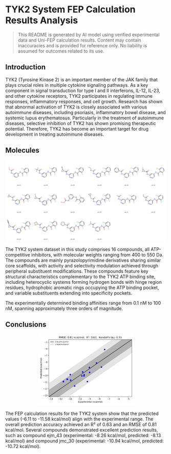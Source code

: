 # TYK2 System FEP Calculation Results Analysis

> This README is generated by AI model using verified experimental data and Uni-FEP calculation results. Content may contain inaccuracies and is provided for reference only. No liability is assumed for outcomes related to its use.

## Introduction

TYK2 (Tyrosine Kinase 2) is an important member of the JAK family that plays crucial roles in multiple cytokine signaling pathways. As a key component in signal transduction for type I and II interferons, IL-12, IL-23, and other cytokine receptors, TYK2 participates in regulating immune responses, inflammatory responses, and cell growth. Research has shown that abnormal activation of TYK2 is closely associated with various autoimmune diseases, including psoriasis, inflammatory bowel disease, and systemic lupus erythematosus. Particularly in the treatment of autoimmune diseases, selective inhibition of TYK2 has shown promising therapeutic potential. Therefore, TYK2 has become an important target for drug development in treating autoimmune diseases.

## Molecules

![Molecular structures of representative compounds](mol_grid.png)

The TYK2 system dataset in this study comprises 16 compounds, all ATP-competitive inhibitors, with molecular weights ranging from 400 to 550 Da. The compounds are mainly pyrazolopyrimidine derivatives sharing similar core scaffolds, with activity and selectivity modulation achieved through peripheral substituent modifications. These compounds feature key structural characteristics complementary to the TYK2 ATP binding site, including heterocyclic systems forming hydrogen bonds with hinge region residues, hydrophobic aromatic rings occupying the ATP binding pocket, and variable substituents extending into specificity pockets.

The experimentally determined binding affinities range from 0.1 nM to 100 nM, spanning approximately three orders of magnitude.

## Conclusions

<p align="center"><img src="result_dG.png" width="300"></p>

The FEP calculation results for the TYK2 system show that the predicted values (-6.11 to -11.58 kcal/mol) align with the experimental range. The overall prediction accuracy achieved an R² of 0.63 and an RMSE of 0.81 kcal/mol. Several compounds demonstrated excellent prediction results, such as compound ejm_43 (experimental: -8.26 kcal/mol, predicted: -8.13 kcal/mol) and compound jmc_30 (experimental: -10.94 kcal/mol, predicted: -10.72 kcal/mol). 